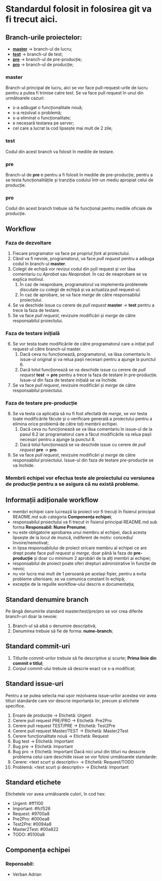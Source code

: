 # Standardul folosit in folosirea git va fi trecut aici.  
## Branch-urile proiectelor: ##
-   [**master**](#master) -> branch-ul de lucru;
-   [**test**](#test) -> branch-ul de test;
-   [**pre**](#pre) -> branch-ul de pre-producție;
-   [**pro**](#pro) -> branch-ul de producție;

### master ###
Branch-ul principal de lucru, aici se vor face pull-request-urile de lucru pentru a putea fi trimise catre test.
Se va face pull request în unul din următoarele cazuri:
-   s-a adăugat o funcționalitate nouă;
-   s-a rezolvat o problemă;
-   s-a eliminat o funcționalitate;
-   e necesară testarea pe server;
-   cel care a lucrat la cod lipsește mai mult de 2 zile;

### test ###
Codul din acest branch va folosit în mediile de testare.

### pre ###
Branch-ul de **pre** e pentru a fi folosit în mediile de pre-producție, pentru a se testa funcționalitățile și tranziția codului într-un mediu apropiat celui de producție.

### pro ###
Codul din acest branch trebuie să fie funcțional pentru mediile oficiale de producție.

## Workflow ##
### Faza de dezvoltare ###
1.  Fiecare programator va face pe propriul *fork* al proiectului.
2.  Când va fi nevoie, programatorul, va face *pull request* pentru a adăuga codul în branch-ul **master**.
3.  Colegii de echipă vor revizui codul din pull request și vor lăsa comentariu cu *Aprobat* sau *Neaprobat*. În caz de neaprobare se va explica motivul.
    1.  În caz de neaprobare, programatorul va implementa problemele discutate cu colegii de echipă și va actualiza pull request-ul.
    2.  În caz de aprobare, se va face *merge* de către responsabilul proiectului.
4.  Se va deschide issue cu cerere de *pull request* **master** -> **test** pentru a trece la faza de testare.
5.  Se va face *pull request*, revizuire modificări și *merge* de către responsabilul proiectului.
### Faza de testare inițială ###
6.  Se vor testa toate modificările de către programatorul care a inițiat pull request-ul către branch-ul master.
    1.  Dacă ceva nu funcționează, programatorul, va lăsa comentariu în issue-ul original și va relua pașii necesari pentru a ajunge la punctul 6.
    2.  Dacă totul funcționează se va deschide issue cu cerere de *pull request* **test** -> **pre** pentru a trece la faza de testare în pre-producție. Issue-ul din faza de testare inițială se va închide.
7.  Se va face *pull request*, revizuire modificări și *merge* de către responsabilul proiectului.
### Faza de testare pre-producție ###
8.  Se va testa ca aplicația să nu fi fost afectată de *merge*, se vor testa toate modificările făcute și o verificare generală a proiectului pentru a elimina orice problemă de către toți membrii echipei.
    1.  Dacă ceva nu funcționează se va lăsa comentariu în issue-ul de la pasul 6.2 iar programatorul care a făcut modificările va relua pașii necesari pentru a ajunge la punctul 8.
    2.  Dacă totul funcționează se va deschide issue cu cerere de *pull request* **pre** -> **pro**.
9.  Se va face *pull request*, revizuire modificări și *merge* de către responsabilul proiectului. Issue-ul din faza de testare pre-producție se va închide.
### Membrii echipei vor efectua teste ale proiectului cu versiunea de producție pentru a se asigura că nu există probleme. ###

## Informații adiționale workflow ##
-   membri echipei care lucrează la proiect vor fi trecuți în fisierul principal README.md sub categoria **Componența echipei**;
-   responsabilul proiectului va fi trecut in fisierul principal README.md sub forma **Responsabil: Nume Prenume**;
-   nu este obligatorie aprobarea unui membru al echipei, dacă acesta lipsește de la locul de muncă, indiferent de motiv: concediu/învoire/nemotivat;
-   in lipsa responsabilului de proiect oricare membru al echipei ce are drept poate face *pull request* și *merge*, doar până la faza de **pre-producție** și doar cu minimum 2 aprobări de la alți membri ai echipei;
-   responsabilul de proiect poate oferi drepturi administrative în funcție de nevoi;
-   nu vor lucra mai mult de 1 persoană pe același fișier, pentru a evita probleme ulterioare; se va comunica constant în echipă;
-   excepție de la regulile workflow-ului descris e documentația;

## Standard denumire branch ##
Pe lângă denumirile standard master/test/pre/pro se vor crea diferite branch-uri doar la nevoie:
1.  Branch-ul să aibă o denumire descriptivă;
2.  Denumirea trebuie să fie de forma: **nume-branch**;

## Standard commit-uri ##
1.  Titlurile commit-urilor trebuie să fie descriptive și scurte; **Prima linie din commit e titlul**;
2.  Corpul commit-ului trebuie să descrie exact ce s-a modificat;

## Standard issue-uri ##
Pentru a se putea selecta mai ușor rezolvarea issue-urilor acestea vor avea titluri standarde care vor descrie importanța lor, precum
și etichete specifice.
1. Eroare de producție -> Etichetă: Urgent
2. Cerere pull request PRE/PRO -> Etichetă: Pre2Pro
3. Cerere pull request TEST/PRE -> Etichetă: Test2Pre
4. Cerere pull request Master/TEST -> Etichetă: Master2Test
5. Cerere funcționalitate nouă -> Etichetă: Request
6. Bug test -> Etichetă: Important
7. Bug pre -> Etichetă: Important
8. Bug pro -> Etichetă: Important
Dacă nici unul din titluri nu desscrie problema celui care deschide issue se vor folosi următoarele standarde:
9. Cerere: <text scurt și descriptiv> -> Etichetă: Request/TODO
10. Problemă: <text scurt și descriptiv> -> Etichetă: Important

## Standard etichete ##
Etichetele vor avea următoarele culori, în cod hex:
-   Urgent: #ff1100
-   Important: #fcf526
-   Request: #9700a8
-   Pre2Pro: #000ea8
-   Test2Pre: #0094a8
-   Master2Test: #00a822
-   TODO: #5100a8

## Componența echipei ##
### Reponsabil: ###
-   Verban Adrian
